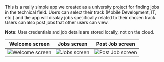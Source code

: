 This is a really simple app we created as a university project for finding jobs in the technical field. Users can select their track (Mobile Development, IT, etc.) and the app will display jobs specifically related to their chosen track. Users can also post jobs that other users can view.

**Note:** User credentials and job details are stored locally, not on the cloud.

| Welcome screen | Jobs screen | Post Job screen |
| --- | --- | --- |
| ![Welcome screen](https://user-images.githubusercontent.com/31867324/223767920-64a6c9de-2c2e-4bca-96c5-89f96a4ae809.png) | ![Jobs screen](https://user-images.githubusercontent.com/31867324/223770393-466be7fb-54c2-47fd-8b01-946589ffa97c.png) | ![Post Job screen](https://user-images.githubusercontent.com/31867324/223770467-b3700c77-3eec-4a34-ac4a-bf9a3fb9b92a.png) |
